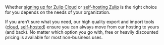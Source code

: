 Whether [signing up for Zulip Cloud](https://zulip.com/new/) or [self-hosting
Zulip](https://zulip.com/self-hosting/) is the right choice for you depends on
the needs of your organization.

If you aren’t sure what you need, our high quality export and import tools
([cloud][export-cloud], [self-hosted][export-self-hosted]) ensure you can always
move from our hosting to yours (and back). No matter which option you go with,
free or heavily discounted pricing is available for most non-business uses.

[export-cloud]: /help/export-your-organization
[export-self-hosted]: https://zulip.readthedocs.io/en/stable/production/export-and-import.html
